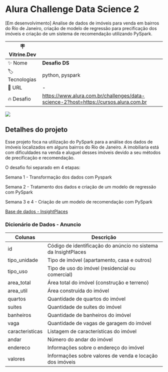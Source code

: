 # Alura Challenge Data Science 2

[Em desenvolvimento] Analise de dados de imóveis para venda em bairros do Rio de Janeiro, criação de modelo de regressão para precificação dos imóveis 
e criação de um sistema de recomendação utilizando PySpark.

| :placard: Vitrine.Dev |     |
| -------------  | --- |
| :sparkles: Nome        | **Desafio DS**
| :label: Tecnologias | python, pyspark
| :rocket: URL         | -
| :fire: Desafio     | https://www.alura.com.br/challenges/data-science-2?host=https://cursos.alura.com.br

<!-- Inserir imagem com a #vitrinedev ao final do link -->
![](https://media.istockphoto.com/id/868891198/vector/house-selection-magnifying-glass-with-house-concept-for-web-banners-websites-infographics.jpg?s=612x612&w=0&k=20&c=2L1-eSTQtYdKlEwXQ11H6M7vU1pVQ4b8Z3It6e7alEw=#vitrinedev)

## Detalhes do projeto

Esse projeto foca na utilização do PySpark para a análise dos dados de imóveis localizados em alguns bairros do Rio de Janeiro. A imobiliaria está com dificuldades
na venda e aluguel desses imóveis devido a seu métodos de precificação e recomendação.

O desafio foi separado em 4 etapas:

Semana 1 - Transformação dos dados com Pyspark

Semana 2 - Tratamento dos dados e criação de um modelo de regressão com PySpark

Semana 3 e 4 - Criação de um modelo de recomendação com PySpark

[Base de dados - InsightPlaces](https://caelum-online-public.s3.amazonaws.com/challenge-spark/semana-1.zip)

### Dicionário de Dados - Anuncio

| Colunas         | Descrição                                                      |
|-----------------|----------------------------------------------------------------|
| id              | Código de identificação do anúncio no sistema da InsightPlaces |
| tipo_unidade    | Tipo de imóvel (apartamento, casa e outros)                    |
| tipo_uso        | Tipo de uso do imóvel (residencial ou comercial)               |
| area_total      | Área total do imóvel (construção e terreno)                    |
| area_util       | Área construída do imóvel                                      |
| quartos         | Quantidade de quartos do imóvel                                |
| suites          | Quantidade de suítes do imóvel                                 |
| banheiros       | Quantidade de banheiros do imóvel                              |
| vaga            | Quantidade de vagas de garagem do imóvel                       |
| caracteristicas | Listagem de características do imóvel                          |
| andar           | Número do andar do imóvel                                      |
| endereco        | Informações sobre o endereço do imóvel                         |
| valores         | Informações sobre valores de venda e locação dos imóveis       |
